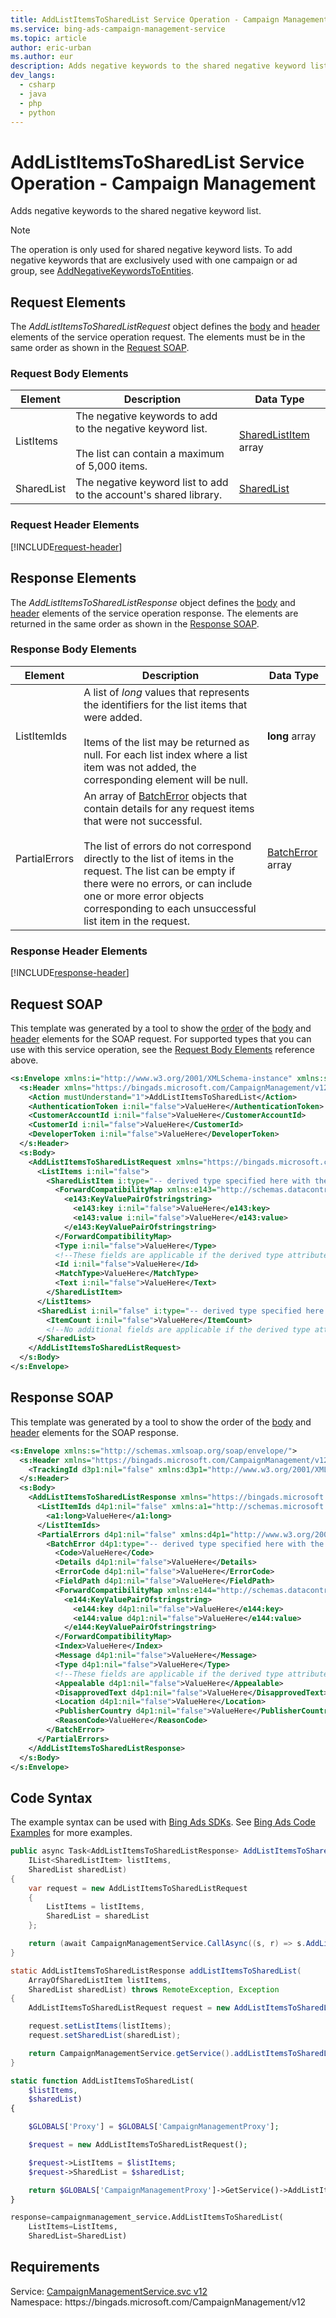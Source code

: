 ```yaml
---
title: AddListItemsToSharedList Service Operation - Campaign Management
ms.service: bing-ads-campaign-management-service
ms.topic: article
author: eric-urban
ms.author: eur
description: Adds negative keywords to the shared negative keyword list.
dev_langs: 
  - csharp
  - java
  - php
  - python
---
```

# AddListItemsToSharedList Service Operation - Campaign Management
Adds negative keywords to the shared negative keyword list.

> [!NOTE]
> The operation is only used for shared negative keyword lists. To add negative keywords that are exclusively used with one campaign or ad group, see [AddNegativeKeywordsToEntities](addnegativekeywordstoentities.md). 

## <a name="request"></a>Request Elements
The *AddListItemsToSharedListRequest* object defines the [body](#request-body) and [header](#request-header) elements of the service operation request. The elements must be in the same order as shown in the [Request SOAP](#request-soap). 

### <a name="request-body"></a>Request Body Elements

|Element|Description|Data Type|
|-----------|---------------|-------------|
|<a name="listitems"></a>ListItems|The negative keywords to add to the negative keyword list.<br/><br/>The list can contain a maximum of 5,000 items.|[SharedListItem](sharedlistitem.md) array|
|<a name="sharedlist"></a>SharedList|The negative keyword list to add to the account's shared library.|[SharedList](sharedlist.md)|

### <a name="request-header"></a>Request Header Elements
[!INCLUDE[request-header](./includes/request-header.md)]

## <a name="response"></a>Response Elements
The *AddListItemsToSharedListResponse* object defines the [body](#response-body) and [header](#response-header) elements of the service operation response. The elements are returned in the same order as shown in the [Response SOAP](#response-soap).

### <a name="response-body"></a>Response Body Elements

|Element|Description|Data Type|
|-----------|---------------|-------------|
|<a name="listitemids"></a>ListItemIds|A list of *long* values that represents the identifiers for the list items that were added.<br/><br/>Items of the list may be returned as null. For each list index where a list item was not added, the corresponding element will be null.|**long** array|
|<a name="partialerrors"></a>PartialErrors|An array of [BatchError](batcherror.md) objects that contain details for any request items that were not successful.<br/><br/>The list of errors do not correspond directly to the list of items in the request. The list can be empty if there were no errors, or can include one or more error objects corresponding to each unsuccessful list item in the request.|[BatchError](batcherror.md) array|

### <a name="response-header"></a>Response Header Elements
[!INCLUDE[response-header](./includes/response-header.md)]

## <a name="request-soap"></a>Request SOAP
This template was generated by a tool to show the [order](../guides/services-protocol.md#element-order) of the [body](#request-body) and [header](#request-header) elements for the SOAP request. For supported types that you can use with this service operation, see the [Request Body Elements](#request-header) reference above.

```xml
<s:Envelope xmlns:i="http://www.w3.org/2001/XMLSchema-instance" xmlns:s="http://schemas.xmlsoap.org/soap/envelope/">
  <s:Header xmlns="https://bingads.microsoft.com/CampaignManagement/v12">
    <Action mustUnderstand="1">AddListItemsToSharedList</Action>
    <AuthenticationToken i:nil="false">ValueHere</AuthenticationToken>
    <CustomerAccountId i:nil="false">ValueHere</CustomerAccountId>
    <CustomerId i:nil="false">ValueHere</CustomerId>
    <DeveloperToken i:nil="false">ValueHere</DeveloperToken>
  </s:Header>
  <s:Body>
    <AddListItemsToSharedListRequest xmlns="https://bingads.microsoft.com/CampaignManagement/v12">
      <ListItems i:nil="false">
        <SharedListItem i:type="-- derived type specified here with the appropriate prefix --">
          <ForwardCompatibilityMap xmlns:e143="http://schemas.datacontract.org/2004/07/System.Collections.Generic" i:nil="false">
            <e143:KeyValuePairOfstringstring>
              <e143:key i:nil="false">ValueHere</e143:key>
              <e143:value i:nil="false">ValueHere</e143:value>
            </e143:KeyValuePairOfstringstring>
          </ForwardCompatibilityMap>
          <Type i:nil="false">ValueHere</Type>
          <!--These fields are applicable if the derived type attribute is set to NegativeKeyword-->
          <Id i:nil="false">ValueHere</Id>
          <MatchType>ValueHere</MatchType>
          <Text i:nil="false">ValueHere</Text>
        </SharedListItem>
      </ListItems>
      <SharedList i:nil="false" i:type="-- derived type specified here with the appropriate prefix --">
        <ItemCount i:nil="false">ValueHere</ItemCount>
        <!--No additional fields are applicable if the derived type attribute is set to NegativeKeywordList-->
      </SharedList>
    </AddListItemsToSharedListRequest>
  </s:Body>
</s:Envelope>
```

## <a name="response-soap"></a>Response SOAP
This template was generated by a tool to show the order of the [body](#response-body) and [header](#response-header) elements for the SOAP response.

```xml
<s:Envelope xmlns:s="http://schemas.xmlsoap.org/soap/envelope/">
  <s:Header xmlns="https://bingads.microsoft.com/CampaignManagement/v12">
    <TrackingId d3p1:nil="false" xmlns:d3p1="http://www.w3.org/2001/XMLSchema-instance">ValueHere</TrackingId>
  </s:Header>
  <s:Body>
    <AddListItemsToSharedListResponse xmlns="https://bingads.microsoft.com/CampaignManagement/v12">
      <ListItemIds d4p1:nil="false" xmlns:a1="http://schemas.microsoft.com/2003/10/Serialization/Arrays" xmlns:d4p1="http://www.w3.org/2001/XMLSchema-instance">
        <a1:long>ValueHere</a1:long>
      </ListItemIds>
      <PartialErrors d4p1:nil="false" xmlns:d4p1="http://www.w3.org/2001/XMLSchema-instance">
        <BatchError d4p1:type="-- derived type specified here with the appropriate prefix --">
          <Code>ValueHere</Code>
          <Details d4p1:nil="false">ValueHere</Details>
          <ErrorCode d4p1:nil="false">ValueHere</ErrorCode>
          <FieldPath d4p1:nil="false">ValueHere</FieldPath>
          <ForwardCompatibilityMap xmlns:e144="http://schemas.datacontract.org/2004/07/System.Collections.Generic" d4p1:nil="false">
            <e144:KeyValuePairOfstringstring>
              <e144:key d4p1:nil="false">ValueHere</e144:key>
              <e144:value d4p1:nil="false">ValueHere</e144:value>
            </e144:KeyValuePairOfstringstring>
          </ForwardCompatibilityMap>
          <Index>ValueHere</Index>
          <Message d4p1:nil="false">ValueHere</Message>
          <Type d4p1:nil="false">ValueHere</Type>
          <!--These fields are applicable if the derived type attribute is set to EditorialError-->
          <Appealable d4p1:nil="false">ValueHere</Appealable>
          <DisapprovedText d4p1:nil="false">ValueHere</DisapprovedText>
          <Location d4p1:nil="false">ValueHere</Location>
          <PublisherCountry d4p1:nil="false">ValueHere</PublisherCountry>
          <ReasonCode>ValueHere</ReasonCode>
        </BatchError>
      </PartialErrors>
    </AddListItemsToSharedListResponse>
  </s:Body>
</s:Envelope>
```

## <a name="example"></a>Code Syntax
The example syntax can be used with [Bing Ads SDKs](../guides/client-libraries.md). See [Bing Ads Code Examples](../guides/code-examples.md) for more examples.
```csharp
public async Task<AddListItemsToSharedListResponse> AddListItemsToSharedListAsync(
	IList<SharedListItem> listItems,
	SharedList sharedList)
{
	var request = new AddListItemsToSharedListRequest
	{
		ListItems = listItems,
		SharedList = sharedList
	};

	return (await CampaignManagementService.CallAsync((s, r) => s.AddListItemsToSharedListAsync(r), request));
}
```
```java
static AddListItemsToSharedListResponse addListItemsToSharedList(
	ArrayOfSharedListItem listItems,
	SharedList sharedList) throws RemoteException, Exception
{
	AddListItemsToSharedListRequest request = new AddListItemsToSharedListRequest();

	request.setListItems(listItems);
	request.setSharedList(sharedList);

	return CampaignManagementService.getService().addListItemsToSharedList(request);
}
```
```php
static function AddListItemsToSharedList(
	$listItems,
	$sharedList)
{

	$GLOBALS['Proxy'] = $GLOBALS['CampaignManagementProxy'];

	$request = new AddListItemsToSharedListRequest();

	$request->ListItems = $listItems;
	$request->SharedList = $sharedList;

	return $GLOBALS['CampaignManagementProxy']->GetService()->AddListItemsToSharedList($request);
}
```
```python
response=campaignmanagement_service.AddListItemsToSharedList(
	ListItems=ListItems,
	SharedList=SharedList)
```

## Requirements
Service: [CampaignManagementService.svc v12](https://campaign.api.bingads.microsoft.com/Api/Advertiser/CampaignManagement/v12/CampaignManagementService.svc)  
Namespace: https\://bingads.microsoft.com/CampaignManagement/v12  

